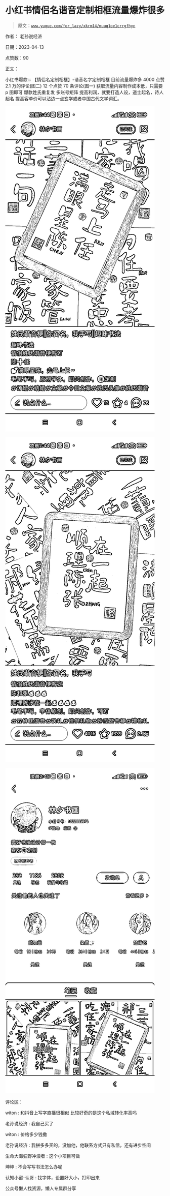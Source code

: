 # 小红书情侣名谐音定制相框流量爆炸很多

> 原文：[`www.yuque.com/for_lazy/xkrm14/muuq1oe1crrgfhyn`](https://www.yuque.com/for_lazy/xkrm14/muuq1oe1crrgfhyn)



作者： 老孙说经济



日期：2023-04-13



点赞数：90

<ne-card data-card-name="hr" data-card-type="block" id="db9ld" data-event-boundary="card">

正文：



小红书爆款💥 【情侣名定制相框】-谐音名字定制相框 目前流量爆炸多 4000 点赞 2.1 万的评论(图二) 12 个点赞 70 条评论(图一) 获取流量内容制作成本低，只需要 p 图即可 爆款姓氏重复发 多账号矩阵 提高利润，就要打造人设，道士起名，诗人起名 提高客单价可以沾边一点玄学或者中国古代文学词汇。



<ne-card data-card-name="image" data-card-type="inline" id="eRPc3" data-event-boundary="card">![](img/b7566fba7851a42bfb77579bd64c87c4.png)</ne-card>



<ne-card data-card-name="image" data-card-type="inline" id="R6dmw" data-event-boundary="card">![](img/cd917fc14cdb2142ad0c2849cf057d6f.png)</ne-card>



<ne-card data-card-name="image" data-card-type="inline" id="LMZTt" data-event-boundary="card">![](img/19380b8a4967a30eec5b370ea4bf1516.png)</ne-card>

<ne-card data-card-name="hr" data-card-type="block" id="cqsFH" data-event-boundary="card">

评论区：



witon : 和抖音上写字直播很相似 比较好奇的是这个私域转化率高吗



老孙说经济 : 我自己买了



witon : 价格多少钱撒



老孙说经济 : 我拼多多买的，没加他，他联系方式只有私信，还有进步空间



生命大海狂野冲浪者 : 这个小项目可做



坤坤 : 不会写写书法怎么办呢



认知小窗-认哥 : 找字体，设置好大小，打印出来

<ne-card data-card-name="hr" data-card-type="block" id="zJnch" data-event-boundary="card">

公众号懒人找资源，懒人专属群分享

</ne-card></ne-card></ne-card>